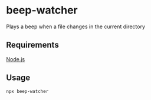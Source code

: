 # beep-watcher
Plays a beep when a file changes in the current directory

## Requirements
[Node.js](https://nodejs.org/en/)

## Usage
`npx beep-watcher`
